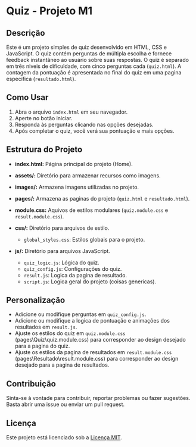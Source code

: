 # Quiz - Projeto M1

## Descrição

Este é um projeto simples de quiz desenvolvido em HTML, CSS e JavaScript. O quiz contém perguntas de múltipla escolha e fornece feedback instantâneo ao usuário sobre suas respostas. O quiz é separado em três niveis de dificuldade, com cinco perguntas cada (`quiz.html`). A contagem da pontuação é apresentada no final do quiz em uma pagina especifica (`resultado.html`).

## Como Usar

1. Abra o arquivo `index.html` em seu navegador.
2. Aperte no botão iniciar.
3. Responda às perguntas clicando nas opções desejadas.
4. Após completar o quiz, você verá sua pontuação e mais opções.

## Estrutura do Projeto

- **index.html:** Página principal do projeto (Home).
- **assets/:** Diretório para armazenar recursos como imagens.
- **images/:** Armazena imagens utilizadas no projeto.
- **pages/:** Armazena as paginas do projeto (`quiz.html` e `resultado.html`).
- **module.css:** Aquivos de estilos modulares (`quiz.module.css` e `result.module.css`).
- **css/:** Diretório para arquivos de estilo.

  - `global_styles.css`: Estilos globais para o projeto.
- **js/:** Diretório para arquivos JavaScript.

  - `quiz_logic.js`: Lógica do quiz.
  - `quiz_config.js`: Configurações do quiz.
  - `result.js`: Logica da pagina de resultado.
  - `script.js`: Logica geral do projeto (coisas genericas).

## Personalização

- Adicione ou modifique perguntas em `quiz_config.js`.
- Adicione ou modifique a logica de pontuação e animações dos resultados em  `result.js`.
- Ajuste os estilos do quiz em `quiz.module.css` (pages\Quiz\quiz.module.css) para corresponder ao design desejado para a pagina do quiz.
- Ajuste os estilos da pagina de resultados em `result.module.css` (pages\Resultado\result.module.css) para corresponder ao design desejado para a pagina de resultados.

## Contribuição

Sinta-se à vontade para contribuir, reportar problemas ou fazer sugestões. Basta abrir uma issue ou enviar um pull request.

## Licença

Este projeto está licenciado sob a [Licença MIT](LICENSE).
